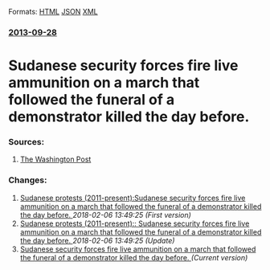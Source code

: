 
Formats: [HTML](/news/2013/09/28/sudanese-security-forces-fire-live-ammunition-on-a-march-that-followed-the-funeral-of-a-demonstrator-killed-the-day-before.html)  [JSON](/news/2013/09/28/sudanese-security-forces-fire-live-ammunition-on-a-march-that-followed-the-funeral-of-a-demonstrator-killed-the-day-before.json)  [XML](/news/2013/09/28/sudanese-security-forces-fire-live-ammunition-on-a-march-that-followed-the-funeral-of-a-demonstrator-killed-the-day-before.xml)  

### [2013-09-28](/news/2013/09/28/index.md)

##### 
# Sudanese security forces fire live ammunition on a march that followed the funeral of a demonstrator killed the day before. 




### Sources:

1. [The Washington Post](https://www.washingtonpost.com/world/middle_east/slain-protesters-buried-as-wave-of-unrest-in-sudan-continues/2013/09/28/d1098510-2823-11e3-8ab3-b5aacc9e1165_story.html)

### Changes:

1. [Sudanese protests (2011-present):Sudanese security forces fire live ammunition on a march that followed the funeral of a demonstrator killed the day before. ](/news/2013/09/28/sudanese-protests-2011apresent-psudanese-security-forces-fire-live-ammunition-on-a-march-that-followed-the-funeral-of-a-demonstrator-kil.md) _2018-02-06 13:49:25 (First version)_
2. [Sudanese protests (2011-present):: Sudanese security forces fire live ammunition on a march that followed the funeral of a demonstrator killed the day before. ](/news/2013/09/28/sudanese-protests-2011-present-sudanese-security-forces-fire-live-ammunition-on-a-march-that-followed-the-funeral-of-a-demonstrator-ki.md) _2018-02-06 13:49:25 (Update)_
2. [Sudanese security forces fire live ammunition on a march that followed the funeral of a demonstrator killed the day before. ](/news/2013/09/28/sudanese-security-forces-fire-live-ammunition-on-a-march-that-followed-the-funeral-of-a-demonstrator-killed-the-day-before.md) _(Current version)_
